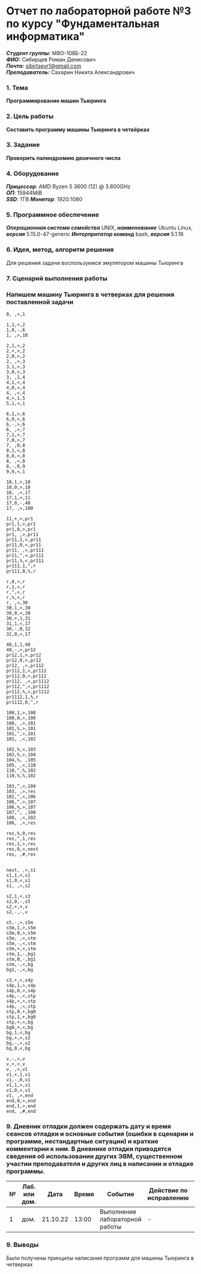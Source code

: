 # Отчет по лабораторной работе №3 по курсу "Фундаментальная информатика"
___Студент группы:___ М8О-108Б-22 \
___ФИО:___ Сибирцев Роман Денисович \
___Почта:___ sibirtsevr1@gmail.com \
___Преподаватель:___ Сахарин Никита Александрович 

### 1. Тема
 __Программирование машин Тьюринга__

### 2. Цель работы
__Составить программу машины Тьюринга в четвёрках__

### 3. Задание
__Проверить палиндромию двоичного числа__
### 4. Оборудование
___Прицессор___: AMD Ryzen 5 3600 (12) @ 3.600GHz \
___ОП___: 15944MiB \
___SSD___: 1TB
___Монитор___: 1920:1080

### 5. Программное обеспечение
___Операционная система семейства___ UNIX, ___наименование___ Ubuntu Linux, ___версия___ 5.15.0-47-generic
___Интерпритатор команд___ bash, ___версия___ 5.1.16

### 6. Идея, метод, алгоритм решения
Для решения задачи воспользуемся эмулятором машины Тьюринга

### 7. Сценарий выполнения работы
### Напишем машину Тьюринга в четверках для решения поставленной задачи 
```
0, ,<,1

1,1,+,2
1,0,-,6
1, ,>,10

2,1,>,2
2,+,>,2
2,0,>,2
2, ,>,3
3,1,>,3
3,0,>,3
3, ,1,4
4,1,<,4
4,0,<,4
4, ,<,4
4,+,1,5
5,1,<,1

6,1,>,6
6,0,>,6
6,-,>,6
6, ,>,7
7,1,>,7
7,0,>,7
7, ,0,8
8,1,<,8
8,0,<,8
8, ,<,8
8,-,0,9
9,0,<,1

10,1,>,10
10,0,>,10
10, ,<,17
17,1,+,11
17,0,-,40
17, ,>,100

11,+,>,pr1
pr1,1,>,pr1
pr1,0,>,pr1
pr1, ,>,pr11
pr11,1,>,pr11
pr11,0,>,pr11
pr11, ,<,pr111
pr11,^,<,pr111
pr11,%,<,pr111
pr111,1,^,r
pr111,0,%,r

r,0,<,r
r,1,<,r
r,^,<,r
r,%,<,r
r, ,<,30
30,1,<,30
30,0,<,30
30,+,1,31
31,1,<,17
30,-,0,32
32,0,<,17

40,1,1,40
40,-,>,pr12
pr12,1,>,pr12
pr12,0,>,pr12
pr12, ,>,pr112
pr112,1,>,pr112
pr112,0,>,pr112
pr112, ,<,pr1112
pr112,^,<,pr1112
pr112,%,<,pr1112
pr1112,1,%,r
pr1112,0,^,r

100,1,>,100
100,0,>,100
100, ,>,101
101,%,>,101
101,^,>,101
101, ,<,102

102,%,<,103
103,%,>,104
104,%, ,105
105, ,<,110
110,^,%,102
110,%,%,102

103,^,>,104
103, ,>,res
102,^,<,106
106,^,>,107
106,%,>,107
107,^, ,108
108, ,<,102
106, ,>,res

res,%,0,res
res,^,1,res
res,1,>,res
res,0,<,next
res, ,#,res


next, ,<,s1
s1,1,<,s1
s1,0,<,s1
s1, ,>,s2

s2,1,+,s3
s2,0,-,s5
s2,+,+,v
s2,-,-,v

s5,-,>,s5m
s5m,1,>,s5m
s5m,0,>,s5m
s5m, ,<,stm
s5m,-,<,stm
s5m,+,<,stm
stm,1,-,bg1
stm,0,-,bg1
stm,-,<,bg
bg1,-,<,bg

s3,+,>,s4p
s4p,1,>,s4p
s4p,0,>,s4p
s4p,-,<,stp
s4p,+,<,stp
s4p, ,<,stp
stp,0,+,bg0
stp,1,+,bg0
stp,+,<,bg
bg0,+,<,bg
bg,1,<,bg
bg,+,>,s2
bg,-,>,s2
bg,0,<,bg

v,-,<,v
v,+,<,v
v, ,>,v1
v1,+,1,v1
v1,-,0,v1
v1,1,>,v1
v1,0,>,v1
v1, ,>,end
end,0,>,end
end,1,>,end
end, ,#,end
```


### 9. Дневник отладки должен содержать дату и время сеансов отладки и основные события (ошибки в сценарии и программе, нестандартные ситуации) и краткие комментарии к ним. В дневнике отладки приводятся сведения об использовании других ЭВМ, существенном участии преподавателя и других лиц в написании и отладке программы.

| № |  Лаб. или дом. | Дата | Время | Событие | Действие по исправлению | Примечание |
| ------ | ------ | ------ | ------ | ------ | ------ | ------ |
| 1 | дом. | 21.10.22 | 13:00 | Выполнение лабораторной работы | - | - |

### 9. Выводы
Были получены принципы написания программ для машины Тьюринга в четверках 



